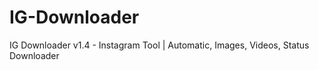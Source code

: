 # IG-Downloader
 IG Downloader v1.4 - Instagram Tool | Automatic, Images, Videos, Status Downloader
